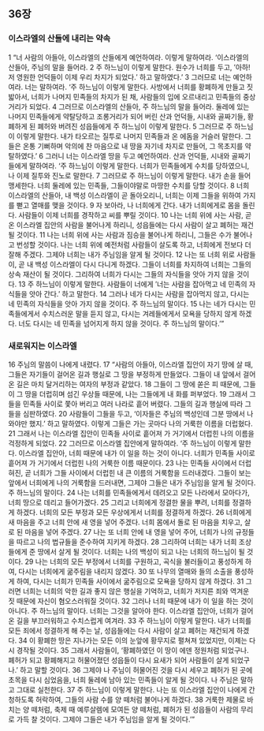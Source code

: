 ## 36장
### 이스라엘의 산들에 내리는 약속
1 “너 사람의 아들아, 이스라엘의 산들에게 예언하여라. 이렇게 말하여라. ‘이스라엘의 산들아, 주님의 말을 들어라.
2 주 하느님이 이렇게 말한다. 원수가 너희를 두고, ′아하! 저 영원한 언덕들이 이제 우리 차지가 되었다.′ 하고 말하였다.’
3 그러므로 너는 예언하여라. 너는 말하여라. ‘주 하느님이 이렇게 말한다. 사방에서 너희를 황폐하게 만들고 짓밟아서, 너희가 나머지 민족들의 차지가 된 채, 사람들의 입에 오르내리고 민족들의 중상 거리가 되었다.
4 그러므로 이스라엘의 산들아, 주 하느님의 말을 들어라. 둘레에 있는 나머지 민족들에게 약탈당하고 조롱거리가 되어 버린 산과 언덕들, 시내와 골짜기들, 황폐하게 된 폐허와 버려진 성읍들에게 주 하느님이 이렇게 말한다.
5 그러므로 주 하느님이 이렇게 말한다. 내가 타오르는 질투로 나머지 민족들과 온 에돔을 거슬러 말한다. 그들은 온통 기뻐하며 악의에 찬 마음으로 내 땅을 자기네 차지로 만들어, 그 목초지를 약탈하였다.’
6 그러니 너는 이스라엘 땅을 두고 예언하여라. 산과 언덕들, 시내와 골짜기들에게 말하여라. ‘주 하느님이 이렇게 말한다. 너희가 민족들에게 수치를 당하였으니, 나 이제 질투와 진노로 말한다.
7 그러므로 주 하느님이 이렇게 말한다. 내가 손을 들어 맹세한다. 너희 둘레에 있는 민족들, 그들이야말로 마땅한 수치를 당할 것이다.
8 너희 이스라엘의 산들아, 내 백성 이스라엘이 곧 돌아오리니, 너희는 이제 그들을 위하여 가지를 뻗고 열매를 맺을 것이다.
9 자 보아라, 나 너희에게 간다. 내가 너희에게로 몸을 돌린다. 사람들이 이제 너희를 경작하고 씨를 뿌릴 것이다.
10 나는 너희 위에 사는 사람, 곧 온 이스라엘 집안의 사람을 불어나게 하리니, 성읍들에는 다시 사람이 살고 폐허는 재건될 것이다.
11 나는 너희 위에 사는 사람과 짐승을 불어나게 하리니, 그들은 수가 불어나고 번성할 것이다. 나는 너희 위에 예전처럼 사람들이 살도록 하고, 너희에게 전보다 더 잘해 주겠다. 그제야 너희는 내가 주님임을 알게 될 것이다.
12 나는 또 너희 위로 사람들이, 곧 내 백성 이스라엘이 다시 다니게 하겠다. 그들이 너희를 차지하여 너희는 그들의 상속 재산이 될 것이다. 그리하여 너희가 다시는 그들의 자식들을 앗아 가지 않을 것이다.
13 주 하느님이 이렇게 말한다. 사람들이 너에게 ′너는 사람을 잡아먹고 네 민족의 자식들을 앗아 간다.′ 하고 말한다.
14 그러나 네가 다시는 사람을 잡아먹지 않고, 다시는 네 민족의 자식들을 앗아 가지 않을 것이다. 주 하느님의 말이다.
15 나는 네가 다시는 민족들에게서 수치스러운 말을 듣지 않고, 다시는 겨레들에게서 모욕을 당하지 않게 하겠다. 너도 다시는 네 민족을 넘어지게 하지 않을 것이다. 주 하느님의 말이다.’”
### 새로워지는 이스라엘
16 주님의 말씀이 나에게 내렸다.
17 “사람의 아들아, 이스라엘 집안이 자기 땅에 살 때, 그들은 자기들이 걸어온 길과 행실로 그 땅을 부정하게 만들었다. 그들이 내 앞에서 걸어온 길은 마치 달거리하는 여자의 부정과 같았다.
18 그들이 그 땅에 쏟은 피 때문에, 그들이 그 땅을 더럽히며 섬긴 우상들 때문에, 나는 그들에게 내 화를 퍼부었다.
19 그래서 그들을 민족들 사이로 쫓아 버리고 여러 나라로 흩어 버렸다. 그들의 길과 행실에 따라 그들을 심판하였다.
20 사람들이 그들을 두고, ‘이자들은 주님의 백성인데 그분 땅에서 나와야만 했지.’ 하고 말하였다. 이렇게 그들은 가는 곳마다 나의 거룩한 이름을 더럽혔다.
21 그래서 나는 이스라엘 집안이 민족들 사이로 흩어져 가 거기에서 더럽힌 나의 이름을 걱정하게 되었다.
22 그러므로 이스라엘 집안에게 말하여라. ‘주 하느님이 이렇게 말한다. 이스라엘 집안아, 너희 때문에 내가 이 일을 하는 것이 아니다. 너희가 민족들 사이로 흩어져 가 거기에서 더럽힌 나의 거룩한 이름 때문이다.
23 나는 민족들 사이에서 더럽혀진, 곧 너희가 그들 사이에서 더럽힌 내 큰 이름의 거룩함을 드러내겠다. 그들이 보는 앞에서 너희에게 나의 거룩함을 드러내면, 그제야 그들은 내가 주님임을 알게 될 것이다. 주 하느님의 말이다.
24 나는 너희를 민족들에게서 데려오고 모든 나라에서 모아다가, 너희 땅으로 데리고 들어가겠다.
25 그리고 너희에게 정결한 물을 뿌려, 너희를 정결하게 하겠다. 너희의 모든 부정과 모든 우상에게서 너희를 정결하게 하겠다.
26 너희에게 새 마음을 주고 너희 안에 새 영을 넣어 주겠다. 너희 몸에서 돌로 된 마음을 치우고, 살로 된 마음을 넣어 주겠다.
27 나는 또 너희 안에 내 영을 넣어 주어, 너희가 나의 규정들을 따르고 나의 법규들을 준수하여 지키게 하겠다.
28 그리하여 너희는 내가 너희 조상들에게 준 땅에서 살게 될 것이다. 너희는 나의 백성이 되고 나는 너희의 하느님이 될 것이다.
29 나는 너희의 모든 부정에서 너희를 구원하고, 곡식을 불러들이고 풍성하게 하여, 다시는 너희에게 굶주림을 내리지 않겠다.
30 또 나무의 열매와 들의 소출을 풍성하게 하여, 다시는 너희가 민족들 사이에서 굶주림으로 모욕을 당하지 않게 하겠다.
31 그러면 너희는 너희의 악한 길과 좋지 않은 행실을 기억하고, 너희가 저지른 죄와 역겨운 짓 때문에 자신이 혐오스러워질 것이다.
32 그러나 너희 때문에 내가 이 일을 하는 것이 아니다. 주 하느님의 말이다. 너희는 그것을 알아야 한다. 이스라엘 집안아, 너희가 걸어온 길을 부끄러워하고 수치스럽게 여겨라.
33 주 하느님이 이렇게 말한다. 내가 너희를 모든 죄에서 정결하게 해 주는 날, 성읍들에는 다시 사람이 살고 폐허는 재건되게 하겠다.
34 이 황폐한 땅은 지나가는 모든 이의 눈앞에 황무지로 펼쳐져 있었지만, 이제는 다시 경작될 것이다.
35 그래서 사람들이, ‘황폐하였던 이 땅이 에덴 정원처럼 되었구나. 폐허가 되고 황폐해지고 허물어졌던 성읍들이 다시 요새가 되어 사람들이 살게 되었구나.’ 하고 말할 것이다.
36 그제야 나 주님이 허물어진 것을 다시 세우고 폐허가 된 곳에 초목을 다시 심었음을, 너희 둘레에 남아 있는 민족들이 알게 될 것이다. 나 주님은 말하고 그대로 실천한다.
37 주 하느님이 이렇게 말한다. 나는 또 이스라엘 집안이 나에게 간청하도록 허락하여, 그들의 사람 수를 양 떼처럼 불어나게 하겠다.
38 거룩한 제물로 바치는 양 떼처럼, 축제 때 예루살렘에 모여든 양 떼처럼, 폐허가 된 성읍들이 사람의 무리로 가득 찰 것이다. 그제야 그들은 내가 주님임을 알게 될 것이다.’”

